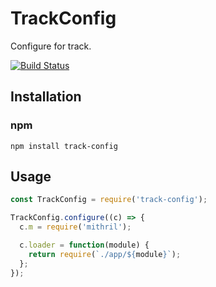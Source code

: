 # TrackConfig
Configure for track.

[![Build Status](https://travis-ci.org/yosami-framework/track-config.svg?branch=master)](https://travis-ci.org/yosami-framework/track-config)

## Installation

### npm

```shell
npm install track-config
```

## Usage

```javascript
const TrackConfig = require('track-config');

TrackConfig.configure((c) => {
  c.m = require('mithril');

  c.loader = function(module) {
    return require(`./app/${module}`);
  };
});
```
